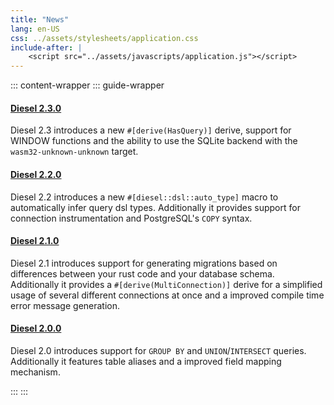 ```yaml
---
title: "News"
lang: en-US
css: ../assets/stylesheets/application.css
include-after: |
    <script src="../assets/javascripts/application.js"></script>
---
```


::: content-wrapper
::: guide-wrapper

#### [Diesel 2.3.0](./2_3_0_release.htm)

Diesel 2.3 introduces a new `#[derive(HasQuery)]` derive, support for WINDOW functions and the ability to use the SQLite backend with the `wasm32-unknown-unknown` target.

#### [Diesel 2.2.0](./2_2_0_release.html)

Diesel 2.2 introduces a new `#[diesel::dsl::auto_type]` macro to automatically infer query dsl types. Additionally it provides support for connection instrumentation and PostgreSQL's `COPY` syntax.

#### [Diesel 2.1.0](./2_1_0_release.html)

Diesel 2.1 introduces support for generating migrations based on differences between your rust code and your database schema. Additionally it provides a `#[derive(MultiConnection)]` derive for a simplified usage of several different connections at once and a improved compile time error message generation.

#### [Diesel 2.0.0](./2_0_0_release.html)

Diesel 2.0 introduces support for `GROUP BY` and `UNION`/`INTERSECT` queries. Additionally it features table aliases and a improved field mapping mechanism.

:::
:::
